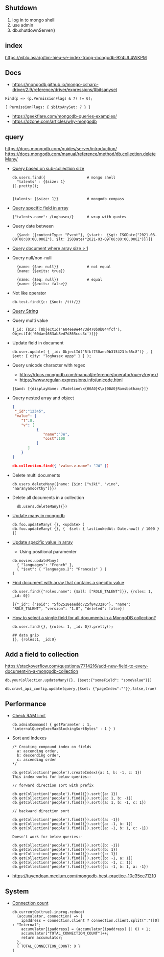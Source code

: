 ## Shutdown

1. log in to mongo shell
2. use admin
3. db.shutdownServer()

## index
https://viblo.asia/p/tim-hieu-ve-index-trong-mongodb-924lJL4WKPM

## Docs
- https://mongodb.github.io/mongo-csharp-driver/2.9/reference/driver/expressions/#bitsanyset
```shell
Find(p => (p.PermissionFlags & 7) != 0);

{ PermissionFlags: { $bitsAnySet: 7 } }
```

- https://geekflare.com/mongodb-queries-examples/
- https://dzone.com/articles/why-mongodb

## query
https://docs.mongodb.com/guides/server/introduction/
https://docs.mongodb.com/manual/reference/method/db.collection.deleteMany/

- [Query based on sub-collection size](https://docs.mongodb.com/manual/reference/operator/query/size/)
    ```shell
    db.users.find({                   # mongo shell
      "talents" : {$size: 1}
    }).pretty();      
  
  
    {talents: {$size: 1}}             # mongodb compass 
    ```
- [Query specific field in array](https://stackoverflow.com/questions/3985214/retrieve-only-the-queried-element-in-an-object-array-in-mongodb-collection)  
    ```shell
    {"talents.name": /Logbasex/}      # wrap with quotes        
    ```
- Query date between
  ```shell
    {$and: [{contentType: "Event"}, {start:  {$gt: ISODate("2021-03-08T00:00:00.000Z"), $lt: ISODate("2021-03-09T00:00:00.000Z")}}]}
    ``` 
- [Query document where array size > 1](https://stackoverflow.com/questions/7811163/query-for-documents-where-array-size-is-greater-than-1)  

- Query null/non-null
  ```shell script
    {name: {$ne: null}}             # not equal
    {name: {$exits: true}}
    
    {name: {$eq: null}}             # equal
    {name: {$exits: false}}
  ```
  
- Not like operator
  ```shell
  db.test.find({c: {$not: /ttt/}}
  ```  
  
- [Query String](https://stackoverflow.com/questions/20175122/how-can-i-use-not-like-operator-in-mongodb)


- Query multi value
    ```shell script
    {_id: {$in: [ObjectId('604ee9e4473d470b0b044fcf'), ObjectId('604ae4683ab8ed7d865ccc3c')]}}
    ```
  
- Update field in document
    ```shell script
    db.user.update( { _id: ObjectId("5fbf730aec9b315423fd65c8")} , { $set: { city: "logbasex appp" } } );
    ```  
- Query unicode character with regex
    - https://docs.mongodb.com/manual/reference/operator/query/regex/
    - https://www.regular-expressions.info/unicode.html
    ```shell script
    {$and: [{displayName: /Madeline\x{00A0}K\x{00A0}Ramsbotham/}]}
    ```
- Query nested array and object
  ```json
  {
   "_id":"12345",
   "value": {
      "T":0,
      "v": [
             {
                "name":"JW",
                "cost":100
             }
         ]
      }
  }
  
  db.collection.find({ "value.v.name": "JW" })
  ```
  

- Delete multi documents
  ```shell
  db.users.deleteMany({name: {$in: ["viki", "vino", "naranyamoorthy"]}})
  ```
  
- Delete all documents in a collection
    ```shell script
      db.users.deleteMany({})
    ```  
- [Update many in mongodb](https://stackoverflow.com/questions/9038547/mongodb-update-every-document-on-one-field)
    ```shell
    db.foo.updateMany( {}, <update> )
    db.foo.updateMany( {}, {  $set: { lastLookedAt: Date.now() / 1000 }  })
    ```

- [Update specific value in array](https://stackoverflow.com/questions/48545448/mongodb-replace-specific-array-values)  
    - Using positional paramenter
  ```shell
  db.movies.updateMany(
    { "languages": "French" },  
    { "$set": { "languages.2": "Francais" } }
  )
  ```
  
- [Find document with array that contains a specific value](https://stackoverflow.com/questions/18148166/find-document-with-array-that-contains-a-specific-value)
  ```shell
  db.user.find({"roles.name": {$all: ["ROLE_TALENT"]}}, {roles: 1, _id: 0})
  
  [{"_id": {"$oid": "5fb2518eaeddc725f84232a6"}, "name": "ROLE_TALENT", "version": "1.0", "deleted": false}]
  ```

- [How to select a single field for all documents in a MongoDB collection?](https://stackoverflow.com/questions/25589113/how-to-select-a-single-field-for-all-documents-in-a-mongodb-collection)

  ```shell
  db.user.find({}, {roles: 1, _id: 0}).pretty();
  
  ## data grip
  {}, {roles:1, _id:0}
  ```
## Add a field to collection

https://stackoverflow.com/questions/7714216/add-new-field-to-every-document-in-a-mongodb-collection
```shell
db.yourCollection.updateMany({}, {$set:{"someField": "someValue"}})
```

```shell
db.crawl_api_config.update(query,{$set: {"pageIndex":""}},false,true)
```

## Performance

- [Check RAM limit](https://developerslogblog.wordpress.com/2019/11/27/mongodb-sort-how-to-fix-maximum-ram-exceeded-error/)
  ```shell
  db.adminCommand( { getParameter : 1, "internalQueryExecMaxBlockingSortBytes" : 1 } )
  ``` 
  
- [Sort and Indexes](https://pavneetkaur27.medium.com/mongodb-best-practices-for-performing-sorting-e7001f1f503f)
  ```shell
  /* Creating compound index on fields 
    a: ascending order, 
    b: descending order,
    c: ascending order
  */
  
  db.getCollection('people').createIndex({a: 1, b: -1, c: 1})
  This index works for below queries:-
  
  // forward direction sort with prefix
  
  db.getCollection('people').find({}).sort({a: 1})
  db.getCollection('people').find({}).sort({a: 1, b: -1})
  db.getCollection('people').find({}).sort({a: 1, b: -1, c: 1})
  
  // backward direction sort
  
  db.getCollection('people').find({}).sort({a: -1})
  db.getCollection('people').find({}).sort({a: -1, b: 1})
  db.getCollection('people').find({}).sort({a: -1, b: 1, c: -1})
  
  Doesn't work for below queries:-
  
  db.getCollection('people').find({}).sort({b: -1})
  db.getCollection('people').find({}).sort({b: 1})
  db.getCollection('people').find({}).sort({c: 1})
  db.getCollection('people').find({}).sort({b: -1, a: 1})
  db.getCollection('people').find({}).sort({b: -1, c: 1}) db.getCollection('people').find({}).sort({c: -1, b: 1, a: -1})
  ```
- https://tuyendoan.medium.com/mongodb-best-practice-10c35ce71210

## System

- [Connection count](https://stackoverflow.com/questions/8975531/check-the-current-number-of-connections-to-mongodb)
  ```shell
  db.currentOp(true).inprog.reduce(
    (accumulator, connection) => {
      ipaddress = connection.client ? connection.client.split(":")[0] : "Internal";
      accumulator[ipaddress] = (accumulator[ipaddress] || 0) + 1;
      accumulator["TOTAL_CONNECTION_COUNT"]++;
      return accumulator;
    },
    { TOTAL_CONNECTION_COUNT: 0 }
  )
  ``` 
